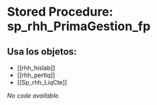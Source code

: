 # Stored Procedure: sp_rhh_PrimaGestion_fp

## Usa los objetos:
- [[rhh_hislab]]
- [[rhh_pertlq]]
- [[Sp_rhh_LiqCte]]

*No code available.*
